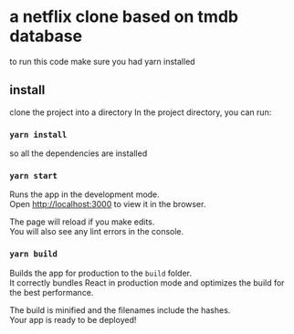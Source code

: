 # a netflix clone based on tmdb database 

to run this code make sure you had yarn installed 

## install
clone the project into a directory 
In the project directory, you can run:
### `yarn install`
so all the dependencies are installed 

### `yarn start`

Runs the app in the development mode.\
Open [http://localhost:3000](http://localhost:3000) to view it in the browser.

The page will reload if you make edits.\
You will also see any lint errors in the console.

### `yarn build`

Builds the app for production to the `build` folder.\
It correctly bundles React in production mode and optimizes the build for the best performance.

The build is minified and the filenames include the hashes.\
Your app is ready to be deployed!



